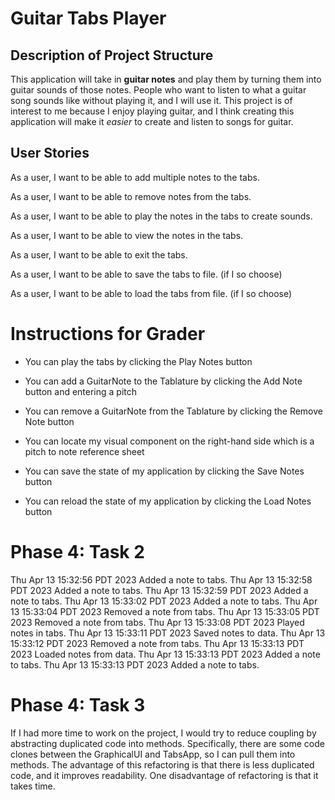 # Guitar Tabs Player

## Description of Project Structure

This application will take in **guitar notes**
and play them by turning them into guitar sounds of those notes.
People who want to listen to what a guitar song sounds
like without playing it, and I will use it. This project
is of interest to me because I enjoy playing guitar,
and I think creating this application will make it *easier*
to create and listen to songs for guitar.

## User Stories
As a user, I want to be able to add multiple notes to the tabs.

As a user, I want to be able to remove notes from the tabs.

As a user, I want to be able to play the notes in the tabs to create sounds.

As a user, I want to be able to view the notes in the tabs.

As a user, I want to be able to exit the tabs.

As a user, I want to be able to save the tabs to file. (if I so choose)

As a user, I want to be able to load the tabs from file. (if I so choose)

# Instructions for Grader
- You can play the tabs by clicking the Play Notes button

- You can add a GuitarNote to the Tablature by clicking the Add Note button and entering a pitch

- You can remove a GuitarNote from the Tablature by clicking the Remove Note button

- You can locate my visual component on the right-hand side which is a pitch to note reference sheet

- You can save the state of my application by clicking the Save Notes button

- You can reload the state of my application by clicking the Load Notes button

# Phase 4: Task 2

Thu Apr 13 15:32:56 PDT 2023
Added a note to tabs.
Thu Apr 13 15:32:58 PDT 2023
Added a note to tabs.
Thu Apr 13 15:32:59 PDT 2023
Added a note to tabs.
Thu Apr 13 15:33:02 PDT 2023
Added a note to tabs.
Thu Apr 13 15:33:04 PDT 2023
Removed a note from tabs.
Thu Apr 13 15:33:05 PDT 2023
Removed a note from tabs.
Thu Apr 13 15:33:08 PDT 2023
Played notes in tabs.
Thu Apr 13 15:33:11 PDT 2023
Saved notes to data.
Thu Apr 13 15:33:12 PDT 2023
Removed a note from tabs.
Thu Apr 13 15:33:13 PDT 2023
Loaded notes from data.
Thu Apr 13 15:33:13 PDT 2023
Added a note to tabs.
Thu Apr 13 15:33:13 PDT 2023
Added a note to tabs.

# Phase 4: Task 3
If I had more time to work on the project, 
I would try to reduce coupling by abstracting duplicated code into methods.
Specifically, there are some code clones between the GraphicalUI and TabsApp,
so I can pull them into methods. The advantage of this refactoring is that
there is less duplicated code, and it improves readability. One disadvantage of
refactoring is that it takes time.
